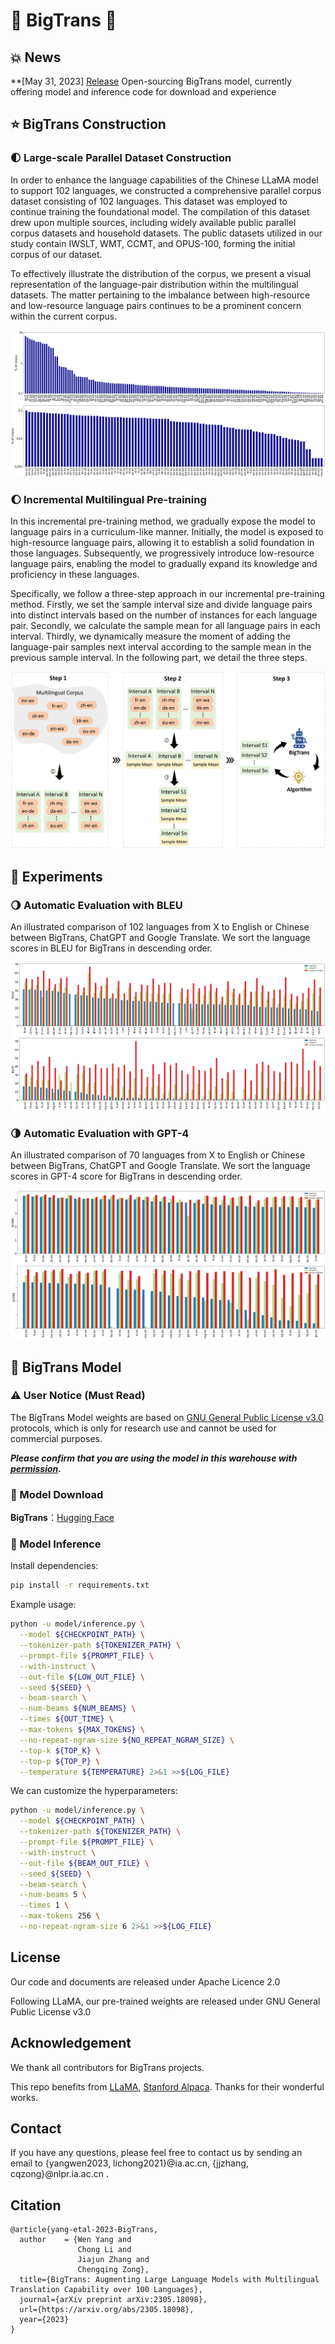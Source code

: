 # 🦙  **BigTrans**  🚀
## 💥 News
**[May 31, 2023] [Release](https://huggingface.co/James-WYang/BigTrans) Open-sourcing BigTrans model, currently offering model and inference code for download and experience 


## ⭐ BigTrans Construction
### 🌓 Large-scale Parallel Dataset Construction
In order to enhance the language capabilities of the Chinese LLaMA model to support 102 languages, we constructed a comprehensive parallel corpus dataset consisting of 102 languages. This dataset was employed to continue training the foundational model. The compilation of this dataset drew upon multiple sources, including widely available public parallel corpus datasets and household datasets. The public datasets utilized in our study contain IWSLT, WMT, CCMT, and OPUS-100, forming the initial corpus of our dataset.

To effectively illustrate the distribution of the corpus, we present a visual representation of the language-pair distribution within the multilingual datasets. The matter pertaining to the imbalance between high-resource and low-resource language pairs continues to be a prominent concern within the current corpus.

![image](./pics/corpus_distribution.png)

### 🌔 Incremental Multilingual Pre-training
In this incremental pre-training method, we gradually expose the model to language pairs in a curriculum-like manner. Initially, the model is exposed to high-resource language pairs, allowing it to establish a solid foundation in those languages. Subsequently, we progressively introduce low-resource language pairs, enabling the model to gradually expand its knowledge and proficiency in these languages.

Specifically, we follow a three-step approach in our incremental pre-training method. Firstly, we set the sample interval size and divide language pairs into distinct intervals based on the number of instances for each language pair. Secondly, we calculate the sample mean for all language pairs in each interval. Thirdly, we dynamically measure the moment of adding the language-pair samples next interval according to the sample mean in the previous sample interval. In the following part, we detail the three steps.

![image](./pics/The_outline_of_Increment_pre-training.png)

## 🌟 Experiments
### 🌖 Automatic Evaluation with BLEU
An illustrated comparison of 102 languages from X to English or Chinese between BigTrans, ChatGPT and Google Translate. We sort the language scores in BLEU for BigTrans in descending order.

![image](./pics/104langs_bleu.png)

### 🌗 Automatic Evaluation with GPT-4
An illustrated comparison of 70 languages from X to English or Chinese between BigTrans, ChatGPT and Google Translate. We sort the language scores in GPT-4 score for BigTrans in descending order.

![image](./pics/70langs_gpt4.png)

##  🤖 BigTrans Model

### ⚠️ User Notice (Must Read)

<!-- The official [LLaMA models released by Facebook prohibit commercial use](https://github.com/facebookresearch/llama), and the official model weights have not been open-sourced (although there are many third-party download links available online). -->

The BigTrans Model weights are based on [GNU General Public License v3.0](https://www.gnu.org/licenses/gpl-3.0.html) protocols, which is only for research use and cannot be used for commercial purposes. 

***Please confirm that you are using the model in this warehouse with [permission](https://docs.google.com/forms/d/e/1FAIpQLSfqNECQnMkycAp2jP4Z9TFX0cGR4uf7b_fBxjY_OjhJILlKGA/viewform?usp=send_form).***

### 📎 Model Download

**BigTrans**：[Hugging Face](https://huggingface.co/James-WYang/BigTrans) 
<!-- [Google Drive](https://drive.google.com/drive/folders/1r_X7sehOZ1g_an26EziuOrf7G8Q0DjB_?usp=drive_link) -->

<!-- > ⏳ Model is uploading -->

### 📌 Model Inference
Install dependencies:

   ```bash
   pip install -r requirements.txt
   ```

Example usage:

  ```bash
  python -u model/inference.py \
    --model ${CHECKPOINT_PATH} \
    --tokenizer-path ${TOKENIZER_PATH} \
    --prompt-file ${PROMPT_FILE} \
    --with-instruct \
    --out-file ${LOW_OUT_FILE} \
    --seed ${SEED} \
    --beam-search \
    --num-beams ${NUM_BEAMS} \
    --times ${OUT_TIME} \
    --max-tokens ${MAX_TOKENS} \
    --no-repeat-ngram-size ${NO_REPEAT_NGRAM_SIZE} \
    --top-k ${TOP_K} \
    --top-p ${TOP_P} \
    --temperature ${TEMPERATURE} 2>&1 >>${LOG_FILE}
  ```
We can customize the hyperparameters:

  ```bash
  python -u model/inference.py \
    --model ${CHECKPOINT_PATH} \
    --tokenizer-path ${TOKENIZER_PATH} \
    --prompt-file ${PROMPT_FILE} \
    --with-instruct \
    --out-file ${BEAM_OUT_FILE} \
    --seed ${SEED} \
    --beam-search \
    --num-beams 5 \
    --times 1 \
    --max-tokens 256 \
    --no-repeat-ngram-size 6 2>&1 >>${LOG_FILE}
  ```

## License

Our code and documents are released under Apache Licence 2.0

Following LLaMA, our pre-trained weights are released under GNU General Public License v3.0

## Acknowledgement

We thank all contributors for BigTrans projects.

This repo benefits from [LLaMA](https://github.com/facebookresearch/llama), [Stanford Alpaca](https://github.com/tatsu-lab/stanford_alpaca). Thanks for their wonderful works.

## Contact

If you have any questions, please feel free to contact us by sending an email to {yangwen2023, lichong2021}@ia.ac.cn, {jjzhang, cqzong}@nlpr.ia.ac.cn .

## Citation

```
@article{yang-etal-2023-BigTrans,
  author    = {Wen Yang and
               Chong Li and
               Jiajun Zhang and
               Chengqing Zong},
  title={BigTrans: Augmenting Large Language Models with Multilingual Translation Capability over 100 Languages},
  journal={arXiv preprint arXiv:2305.18098},
  url={https://arxiv.org/abs/2305.18098},
  year={2023}
}
```




